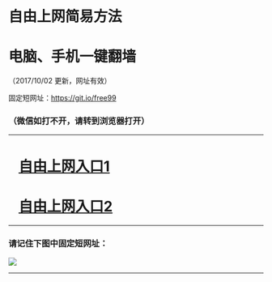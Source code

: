 ﻿# 自由上网简易方法

# 电脑、手机一键翻墙

（2017/10/02 更新，网址有效）

固定短网址：https://git.io/free99

### （微信如打不开，请转到浏览器打开）


***





# &nbsp;&nbsp; <a href="http://ft2126626217.fwtz-zhenx1001.xyz/fwqtz01.html?t=10020011651 " target="_blank">自由上网入口1</a>
# &nbsp;&nbsp; <a href="http://ft2737815746.fw-tzzhen1002.xyz/fwqtz02.html?t=100200120509 " target="_blank">自由上网入口2</a>
***

### 请记住下图中固定短网址：

<img src="https://s3-us-west-2.amazonaws.com/fwq-1001/yjfq-20170905okok.png" /> 


***

